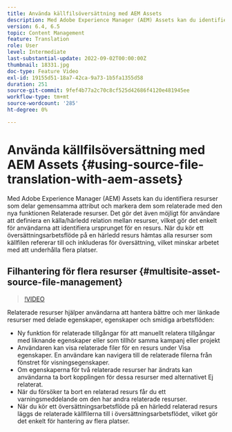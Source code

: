 ```yaml
---
title: Använda källfilsöversättning med AEM Assets
description: Med Adobe Experience Manager (AEM) Assets kan du identifiera resurser som delar gemensamma attribut och markera dem som relaterade med den nya funktionen Relaterade resurser. Det gör det även möjligt för användare att definiera en källa/härledd relation mellan resurser, vilket gör det enkelt för användarna att identifiera ursprunget för en resurs. När du kör ett översättningsarbetsflöde på en härledd resurs hämtas alla resurser som källfilen refererar till och inkluderas för översättning, vilket minskar arbetet med att underhålla flera platser.
version: 6.4, 6.5
topic: Content Management
feature: Translation
role: User
level: Intermediate
last-substantial-update: 2022-09-02T00:00:00Z
thumbnail: 18331.jpg
doc-type: Feature Video
exl-id: 19155d51-18a7-42ca-9a73-1b5fa1355d58
duration: 251
source-git-commit: 9fef4b77a2c70c8cf525d42686f4120e481945ee
workflow-type: tm+mt
source-wordcount: '285'
ht-degree: 0%

---
```


# Använda källfilsöversättning med AEM Assets {#using-source-file-translation-with-aem-assets}

Med Adobe Experience Manager (AEM) Assets kan du identifiera resurser som delar gemensamma attribut och markera dem som relaterade med den nya funktionen Relaterade resurser. Det gör det även möjligt för användare att definiera en källa/härledd relation mellan resurser, vilket gör det enkelt för användarna att identifiera ursprunget för en resurs. När du kör ett översättningsarbetsflöde på en härledd resurs hämtas alla resurser som källfilen refererar till och inkluderas för översättning, vilket minskar arbetet med att underhålla flera platser.

## Filhantering för flera resurser {#multisite-asset-source-file-management}

>[!VIDEO](https://video.tv.adobe.com/v/18331?quality=12&learn=on)

Relaterade resurser hjälper användarna att hantera bättre och mer länkade resurser med delade egenskaper, egenskaper och smidiga arbetsflöden:

* Ny funktion för relaterade tillgångar för att manuellt relatera tillgångar med liknande egenskaper eller som tillhör samma kampanj eller projekt
* Användaren kan visa relaterade filer för en resurs under Visa egenskaper. En användare kan navigera till de relaterade filerna från fönstret för visningsegenskaper.
* Om egenskaperna för två relaterade resurser har ändrats kan användarna ta bort kopplingen för dessa resurser med alternativet Ej relaterat.
* När du försöker ta bort en relaterad resurs får du ett varningsmeddelande om den har andra relaterade resurser.
* När du kör ett översättningsarbetsflöde på en härledd relaterad resurs läggs de relaterade källfilerna till i översättningsarbetsflödet, vilket gör det enkelt för hantering av flera platser.
